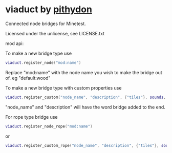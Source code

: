 # viaduct by [pithydon]

Connected node bridges for Minetest.

Licensed under the unlicense, see LICENSE.txt

mod api:

To make a new bridge type use
```lua
viaduct.register_node("mod:name")
```
Replace "mod:name" with the node name you wish to make the bridge out of. eg "default:wood"

To make a new bridge type with custom properties use
```lua
viaduct.register_custom("node_name", "description", {"tiles"}, sounds, {groups}, "recipe:node")
```
"node_name" and "description" will have the word bridge added to the end.

For rope type bridge use
```lua
viaduct.register_node_rope("mod:name")
```
or
```lua
viaduct.register_custom_rope("node_name", "description", {"tiles"}, sounds, {groups}, "recipe:node")
```

[pithydon]: <https://github.com/pithydon>
